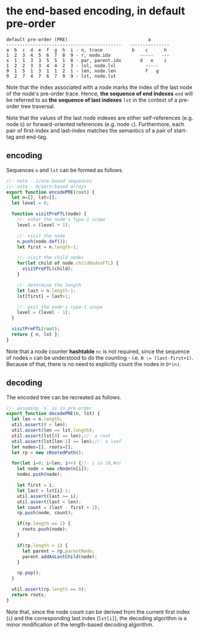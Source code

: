 
<!-- ======================================================================= -->
# the end-based encoding, in default pre-order

```
default pre-order (PRE)                              a
-------------------------------------------   ---------------
a  b  c  d  e  f  g  h  i - n, trace           b    c      h
1  2  3  4  5  6  7  8  9 - r, node.idx           -----   ---
x  1  1  3  3  5  5  1  8 - par, parent.idx       d   e    i
1  2  2  3  3  4  4  2  3 - lvl, node.lvl           -----
9  1  5  1  3  1  1  2  1 - len, node.len           f   g
9  2  7  4  7  6  7  9  9 - lst, node.lst
```

Note that the index associated with a node marks the index of the last node
of the node's pre-order trace. Hence, **the sequence of end indexes** `end`
will be referred to as **the sequence of last indexes** `lst` in the context
of a pre-order tree traversal.

Note that the values of the last node indexes are either self-references (e.g.
node `b`) or forward-oriented references (e.g. node `c`). Furthermore, each
pair of first-index and last-index matches the semantics of a pair of start-tag
and end-tag.

<!-- ======================================================================= -->
## encoding

Sequences `n` and `lst` can be formed as follows.

```js
//- note - 1/one-based sequences
//- note - 0/zero-based arrays
export function encodePRE(root) {
  let n=[], lst=[];
  let level = 0;

  function visitPreFTL(node) {
    //- enter the node's type-1 scope
    level = (level + 1);

    //- visit the node
    n.push(node.def());
    let first = n.length-1;

    //- visit the child nodes
    for(let child of node.childNodesFTL) {
      visitPreFTL(child);
    }

    //- determine the length
    let last = n.length-1;
    lst[first] = last+1;

    //- exit the node's type-1 scope
    level = (level - 1);
  }

  visitPreFTL(root);
  return { n, lst };
}
```

Note that a node counter **hashtable** `nc` is not required, since the sequence
of nodes `n` can be understood to do the counting - i.e. `N := (last-first+1)`.
Because of that, there is no need to explicitly count the nodes in `D*(n)`.

<!-- ======================================================================= -->
## decoding

The encoded tree can be recreated as follows.

```js
//- assuming `n` is in pre-order
export function decodePRE(n, lst) {
  let len = n.length;
  util.assert(0 < len);
  util.assert(len == lst.length);
  util.assert(lst[0] == len);//- a root
  util.assert(lst[len-1] == len);//- a leaf
  let nodes=[], roots=[];
  let rp = new cRootedPath();

  for(let i=0; i<len; i++) {//- i in [0,#n)
    let node = new cNode(n[i]);
    nodes.push(node);

    let first = i;
    let last = lst[i]-1;
    util.assert(last >= i);
    util.assert(last < len);
    let count = (last - first + 1);
    rp.push(node, count);

    if(rp.length == 1) {
      roots.push(node);
    }

    if(rp.length > 1) {
      let parent = rp.parentNode;
      parent.addAsLastChild(node);
    }

    rp.pop();
  }

  util.assert(rp.length == 0);
  return roots;
}
```

Note that, since the node count can be derived from the current first index
(`i`) and the corresponding last index (`lst[i]`), the decoding algorithm is
a minor modification of the length-based decoding algorithm.
